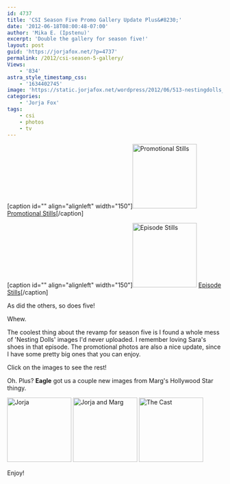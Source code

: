 ```yaml
---
id: 4737
title: 'CSI Season Five Promo Gallery Update Plus&#8230;'
date: '2012-06-18T08:00:48-07:00'
author: 'Mika E. (Ipstenu)'
excerpt: 'Double the gallery for season five!'
layout: post
guid: 'https://jorjafox.net/?p=4737'
permalink: /2012/csi-season-5-gallery/
Views:
    - '834'
astra_style_timestamp_css:
    - '1634402745'
image: 'https://static.jorjafox.net/wordpress/2012/06/513-nestingdolls_002.jpeg'
categories:
    - 'Jorja Fox'
tags:
    - csi
    - photos
    - tv
---
```


[caption id="" align="alignleft" width="150"]<a title="View album: Promotional Stills" href="https://jorjafox.net/gallery/tv/csi/pub/s05/promos/"><img class=" " title="Promotional Stills" src="https://jorjafox.net/gallery/cache/tv/csi/pub/s05/promos/promo-vegas_007_200_cw200_ch200_thumb.jpg" alt="Promotional Stills" width="150" height="150" /></a> <a href="https://jorjafox.net/gallery/tv/csi/pub/s05/promos/">Promotional Stills</a>[/caption]

[caption id="" align="alignleft" width="150"]<a title="View album: Episode Stills" href="https://jorjafox.net/gallery/tv/csi/pub/s05/stills/"><img class=" " title="Episode Stills" src="https://jorjafox.net/gallery/cache/tv/csi/pub/s05/stills/513-nestingdolls_008_200_cw200_ch200_thumb.jpg" alt="Episode Stills" width="150" height="150" /></a> <a href="https://jorjafox.net/gallery/tv/csi/pub/s05/stills/">Episode Stills</a>[/caption]

As did the others, so does five!

Whew.

The coolest thing about the revamp for season five is I found a whole mess of 'Nesting Dolls' images I'd never uploaded. I remember loving Sara's shoes in that episode. The promotional photos are also a nice update, since I have some pretty big ones that you can enjoy.

Click on the images to see the rest!

Oh. Plus? **Eagle** got us a couple new images from Marg's Hollywood Star thingy.

<a title="Jorja" href="https://jorjafox.net/gallery/zp-core/i.php?a=pub/csi/20120123-margstar&amp;i=daylife-001.jpg&amp;s=540&amp;cw=&amp;ch=&amp;q=90&amp;wmk=!" rel="showcase"><img src="https://jorjafox.net/gallery/cache/pub/csi/20120123-margstar/daylife-001_200_cw200_ch200_thumb.jpg" alt="Jorja" width="150" height="150" /></a> <a title="Jorja and Marg" href="https://jorjafox.net/gallery/zp-core/i.php?a=pub/csi/20120123-margstar&amp;i=getty-001.jpg&amp;s=540&amp;cw=&amp;ch=&amp;q=90&amp;wmk=!" rel="showcase"><img src="https://jorjafox.net/gallery/cache/pub/csi/20120123-margstar/getty-001_200_cw200_ch200_thumb.jpg" alt="Jorja and Marg" width="150" height="150" /></a> <a title="The Cast" href="https://jorjafox.net/gallery/zp-core/i.php?a=pub/csi/20120123-margstar&amp;i=getty-002.jpg&amp;s=540&amp;cw=&amp;ch=&amp;q=90&amp;wmk=!" rel="showcase"><img src="https://jorjafox.net/gallery/cache/pub/csi/20120123-margstar/getty-002_200_cw200_ch200_thumb.jpg" alt="The Cast" width="150" height="150" /></a>

Enjoy!
